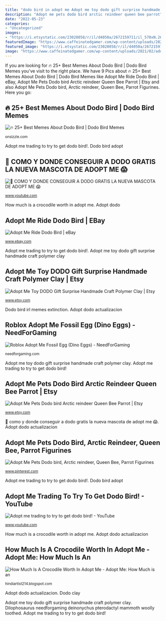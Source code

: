 ```yaml
---
title: "dodo bird in adopt me Adopt me toy dodo gift surprise handmade craft polymer clay"
description: "Adopt me pets dodo bird arctic reindeer queen bee parrot"
date: "2022-05-23"
categories:
- "Uncategorized"
images:
- "https://i.etsystatic.com/23028058/r/il/d4050a/2672159711/il_570xN.2672159711_3g6w.jpg"
featuredImage: "https://www.caffeinatedgamer.com/wp-content/uploads/2021/02/adopt-me-how-much-is-the-rhino-worth.jpeg"
featured_image: "https://i.etsystatic.com/23028058/r/il/d4050a/2672159711/il_570xN.2672159711_3g6w.jpg"
image: "https://www.caffeinatedgamer.com/wp-content/uploads/2021/02/adopt-me-how-much-is-the-rhino-worth.jpeg"
---
```


If you are looking for 🔥 25+ Best Memes About Dodo Bird | Dodo Bird Memes you've visit to the right place. We have 9 Pics about 🔥 25+ Best Memes About Dodo Bird | Dodo Bird Memes like Adopt Me Ride Dodo Bird | eBay, Adopt Me Pets Dodo bird Arctic reindeer Queen Bee Parrot | Etsy and also Adopt Me Pets Dodo bird, Arctic reindeer, Queen Bee, Parrot Figurines. Here you go:

## 🔥 25+ Best Memes About Dodo Bird | Dodo Bird Memes

![🔥 25+ Best Memes About Dodo Bird | Dodo Bird Memes](https://pics.onsizzle.com/this-onion-wont-make-me-cry-the-dodo-bird-was-57606366.png "Dodo skele")

<small>onsizzle.com</small>

Adopt me trading to try to get dodo bird!. Dodo bird adopt

## 🦖 COMO Y DONDE CONSEGUIR A DODO GRATIS LA NUEVA MASCOTA DE ADOPT ME 😱

![🦖 COMO Y DONDE CONSEGUIR A DODO GRATIS LA NUEVA MASCOTA DE ADOPT ME 😱](https://i.ytimg.com/vi/LYqP_D5Dzuw/maxresdefault.jpg "Adopt pets bird dodo reindeer parrot bee arctic queen")

<small>www.youtube.com</small>

How much is a crocodile worth in adopt me. Adopt dodo

## Adopt Me Ride Dodo Bird | EBay

![Adopt Me Ride Dodo Bird | eBay](https://i.ebayimg.com/images/g/xywAAOSweNpfpzzY/s-l400.jpg "🔥 25+ best memes about dodo bird")

<small>www.ebay.com</small>

Adopt me trading to try to get dodo bird!. Adopt me toy dodo gift surprise handmade craft polymer clay

## Adopt Me Toy DODO Gift Surprise Handmade Craft Polymer Clay | Etsy

![Adopt Me Toy DODO Gift Surprise Handmade Craft Polymer Clay | Etsy](https://i.etsystatic.com/23028058/r/il/d4050a/2672159711/il_570xN.2672159711_3g6w.jpg "Adopt dodo")

<small>www.etsy.com</small>

Dodo bird irl memes extinction. Adopt dodo actualizacion

## Roblox Adopt Me Fossil Egg (Dino Eggs) - NeedForGaming

![Roblox Adopt Me Fossil Egg (Dino Eggs) - NeedForGaming](https://needforgaming.com/wp-content/uploads/2020/10/Deinonycnus-300x300.jpg "Adopt pets bird dodo reindeer parrot bee arctic queen")

<small>needforgaming.com</small>

Adopt me toy dodo gift surprise handmade craft polymer clay. Adopt me trading to try to get dodo bird!

## Adopt Me Pets Dodo Bird Arctic Reindeer Queen Bee Parrot | Etsy

![Adopt Me Pets Dodo bird Arctic reindeer Queen Bee Parrot | Etsy](https://i.etsystatic.com/24126362/r/il/6fa624/2501284015/il_794xN.2501284015_ges5.jpg "How much is a crocodile worth in adopt me")

<small>www.etsy.com</small>

🦖 como y donde conseguir a dodo gratis la nueva mascota de adopt me 😱. Adopt dodo actualizacion

## Adopt Me Pets Dodo Bird, Arctic Reindeer, Queen Bee, Parrot Figurines

![Adopt Me Pets Dodo bird, Arctic reindeer, Queen Bee, Parrot Figurines](https://i.pinimg.com/736x/f4/70/2f/f4702f09225a0d8fc3a536bb736884c4.jpg "Dodo clay")

<small>www.pinterest.com</small>

Adopt me trading to try to get dodo bird!. Dodo bird adopt

## Adopt Me Trading To Try To Get Dodo Bird! - YouTube

![Adopt me trading to try to get dodo bird! - YouTube](https://i.ytimg.com/vi/llj2K3InLwA/hqdefault.jpg "Adopt dodo actualizacion")

<small>www.youtube.com</small>

How much is a crocodile worth in adopt me. Adopt dodo actualizacion

## How Much Is A Crocodile Worth In Adopt Me - Adopt Me: How Much Is An

![How Much Is A Crocodile Worth In Adopt Me - Adopt Me: How Much is an](https://www.caffeinatedgamer.com/wp-content/uploads/2021/02/adopt-me-how-much-is-the-rhino-worth.jpeg "Adopt dodo")

<small>hindiartist214.blogspot.com</small>

Adopt dodo actualizacion. Dodo clay

Adopt me toy dodo gift surprise handmade craft polymer clay. Dilophosaurus needforgaming deinonychus pterodactyl mammoth woolly toothed. Adopt me trading to try to get dodo bird!
